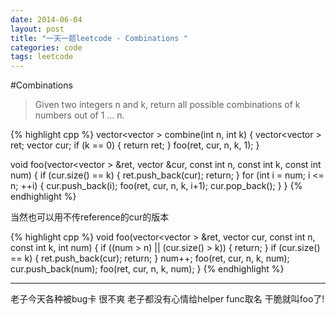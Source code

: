 ```yaml
---
date: 2014-06-04
layout: post
title: "一天一题leetcode - Combinations "
categories: code
tags: leetcode
---
```


#Combinations
>Given two integers n and k, return all possible combinations of k numbers out of 1 ... n.   

<!--more-->
{% highlight cpp %}
vector<vector<int> > combine(int n, int k) {
    vector<vector<int> > ret;
    vector<int> cur;
    if (k == 0) {
        return ret;
    }
    foo(ret, cur, n, k, 1);
}

void foo(vector<vector<int> > &ret, vector<int> &cur, const int n,
         const int k, const int num) {
    if (cur.size() == k) {
        ret.push_back(cur);
        return;
    }
    for (int i = num; i <= n; ++i) {
        cur.push_back(i);
        foo(ret, cur, n, k, i+1);
        cur.pop_back();
    }
}
{% endhighlight %}

当然也可以用不传reference的cur的版本

{% highlight cpp %}
void foo(vector<vector<int> > &ret, vector<int> cur,
         const int n, const int k, int num) {
    if ((num > n) || (cur.size() > k)) {
        return;
    }
    if (cur.size() == k) {
        ret.push_back(cur);
        return;
    }
    num++;
    foo(ret, cur, n, k, num);
    cur.push_back(num);
    foo(ret, cur, n, k, num);
}
{% endhighlight %}

---
老子今天各种被bug卡 很不爽 老子都没有心情给helper func取名 干脆就叫foo了!